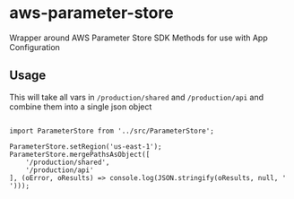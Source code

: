 # aws-parameter-store
Wrapper around AWS Parameter Store SDK Methods for use with App Configuration

## Usage

This will take all vars in `/production/shared` and `/production/api` and combine them into a single json object

```

import ParameterStore from '../src/ParameterStore';

ParameterStore.setRegion('us-east-1');
ParameterStore.mergePathsAsObject([
    '/production/shared',
    '/production/api'
], (oError, oResults) => console.log(JSON.stringify(oResults, null, '    ')));
```

